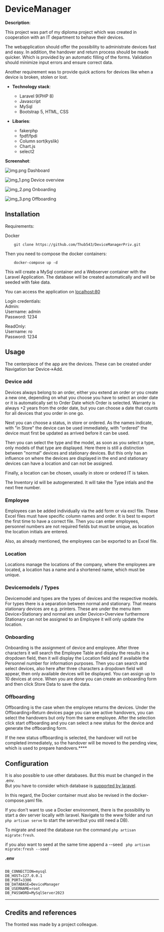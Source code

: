 # DeviceManager

**Description**: 



This project was part of my diploma project which was created in cooperation with an IT department to behave their devices.



The webapplication should offer the possibility to administrate devices fast and easy. In addition, the handover and return process should be made quicker. Which is provided by an automatic filling of the forms.
Validation should minimize input errors and ensure correct data.

Another requirement was to provide quick actions for devices like when a device is broken, stolen or lost.


- **Technology stack**:   
  - Laravel 9(PHP 8)
  - Javascript
  - MySql
  - Bootstrap 5, HTML, CSS  

- **Libaries**:
  - fakerphp
  - fpdf/fpdi
  - Column sort(kyslik)
  - Chart.js
  - select2
  


**Screenshot**:

![img.png](images/img.png)
Dashboard

![img_1.png](images/img_1.png)
Device overview

![img_2.png](images/img_2.png)
Onboarding

![img_3.png](images/img_3.png)
Offboarding

## Installation

Requirements:

Docker


```
    git clone https://github.com/Thub543/DeviceManagerPriv.git
```

Then you need to compose the docker containers:

```
    docker-compose up -d
```

This will create a MySql container and a Webserver container with the Laravel Application. The database will be created automatically and will be seeded with fake data.

You can access the application on [localhost:80](http://localhost:80)

Login credentials:  
Admin:  
    Username: admin  
    Password: 1234

ReadOnly:  
    Username: ro  
    Password: 1234

## Usage

The centerpiece of the app are the devices. These can be created under Navigation bar Device->Add.

### Device add

Devices always belong to an order, either you extend an order or you create a new one, depending on what you choose 
you have to select an order date or it is automatically set to Order Date which Order is selected.
Warranty is always +2 years from the order date, but you can choose a date that counts for all devices that you order in one go.

Next you can choose a status, in store or ordered. As the names indicate, with "in Store" 
the device can be used immediately, with "ordered" the device must first be updated as arrived before it can be used.

Then you can select the type and the model, as soon as you select a type, only models of that type are displayed. 
Here there is still a distinction between "normal" devices and stationary devices. But this only has an influence on where the devices are displayed in the end and stationary devices can have a location and can not be assigned.

Finally, a location can be chosen, usually in store or ordered IT is taken.

The Inventory id will be  autogenerated. It will take the Type intials and the next free number.

### Employee

Employees can be added individually via the add form or via excl file.
These Excel files must have specific column names and order. 
It is best to export the first time to have a correct file. Then you can enter employees, personnel numbers are not required 
fields but must be unique, as location the location initials are entered.

Also, as already mentioned, the employees can be exported to an Excel file.

### Location

Locations manage the locations of the company, where the employees are located, a location has a name and a shortened name, which must be unique.

### Devicemodels / Types

Devicemodel and types are the types of devices and the respective models.
For types there is a separation between normal and stationary. That means stationary devices are e.g. printers. 
These are under the menu item Device>Stationary and normal are under Device>Overview furthermore Stationary can not be assigned
to an Employee it will only update the location.

### Onboarding

Onboarding is the assignment of device and employee. After three characters it will search the Employee Table and display 
the results in a dropdown field, then it will display the Location field and if available the Personnel number for information purposes. 
Then you can search and select devices, also here after three characters a dropdown field will appear, then only available devices will be 
displayed. You can assign up to 10 devices at once. When you are done you can create an onboarding form and then click Store Data to save the data.


### Offboarding
Offboarding is the case when the employee returns the devices. Under the Offboarding>Return devices page you can see active handovers, you can select the handovers but only from the same employee. After the selection click start offboarding and you can select a new status for the device and generate the offboarding form.

If the new status offboarding is selected, the handover will not be completed immediately, so the handover will be moved to the pending view, which is used to prepare handovers.****

## Configuration



It is also possible to use other databases. But this must be changed in the .env.  
But you have to consider which database is [supported by laravel](https://laravel.com/docs/9.x/database#introduction).

In this regard, the Docker container must also be revised in the docker-compose.yaml file.

If you don't want to use a Docker environment, there is the possibility to start a dev server locally with laravel.
Navigate to the www folder and run ``php artisan serve`` to start the server(but you still need a DB).

To migrate and seed the database run the command ``php artisan migrate:fresh``.

if you also want to seed at the same time append a --seed ``` php artisan migrate:fresh --seed``` 


**.env**
```

DB_CONNECTION=mysql
DB_HOST=127.0.0.1
DB_PORT=3306
DB_DATABASE=DeviceManager
DB_USERNAME=root
DB_PASSWORD=MySqlServer2023
```

----

## Credits and references

The fronted was made by a project colleague.

